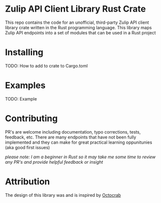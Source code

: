 # Zulip API Client Library Rust Crate

This repo contains the code for an unofficial, third-party Zulip API client library crate written in the Rust programming language. This library maps Zulip API endpoints into a set of modules that can be used in a Rust project

# Installing

TODO: How to add to crate to Cargo.toml

# Examples

TODO: Example

# Contributing

PR's are welcome including documentation, typo corrections, tests, feedback, etc. There are many endpoints that have not been fully implemented and they can make for great practical learning oppunitunies (aka good first issues)

*please note: I am a beginner in Rust so it may take me some time to review any PR's and provide helpful feedback or insight*

# Attribution

The design of this library was and is inspired by [Octocrab](https://github.com/XAMPPRocky/octocrab)
